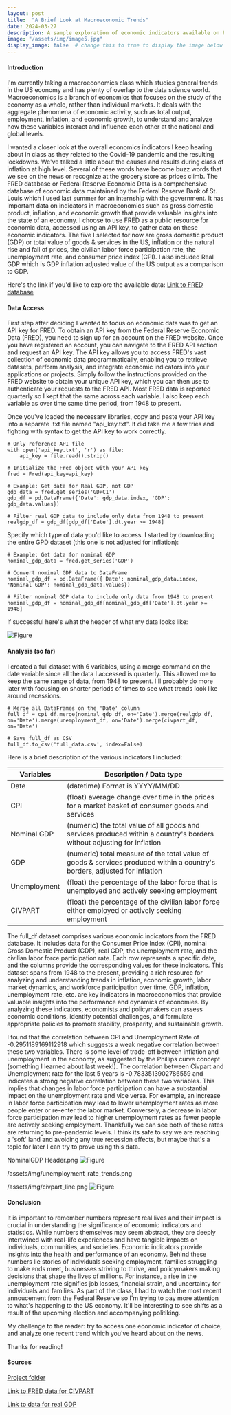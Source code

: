 ```yaml
---
layout: post
title:  "A Brief Look at Macroeconomic Trends"
date: 2024-03-27
description: A sample exploration of economic indicators available on FRED   
image: "/assets/img/image5.jpg"
display_image: false  # change this to true to display the image below the banner 
---
```


#### Introduction
I'm currently taking a macroeconomics class which studies general trends in the US economy and has plenty of overlap to the data science world. Macroeconomics is a branch of economics that focuses on the study of the economy as a whole, rather than individual markets. It deals with the aggregate phenomena of economic activity, such as total output, employment, inflation, and economic growth, to understand and analyze how these variables interact and influence each other at the national and global levels. 

I wanted a closer look at the overall economics indicators I keep hearing about in class as they related to the Covid-19 pandemic and the resulting lockdowns. We've talked a little about the causes and results during class of inflation at high level. Several of these words have become buzz words that we see on the news or recognize at the grocery store as prices climb. The FRED database or Federal Reserve Economic Data is a comprehensive database of economic data maintained by the Federal Reserve Bank of St. Louis which I used last summer for an internship with the government. It has important data on indicators in macroeconomics such as gross domestic product, inflation, and economic growth that provide valuable insights into the state of an economy. I choose to use FRED as a public resource for economic data, accessed using an API key, to gather data on these economic indicators. The five I selected for now are gross domestic product (GDP) or total value of goods & services in the US, inflation or the natural rise and fall of prices, the civilian labor force participation rate, the unemployment rate, and consumer price index (CPI).  I also included Real GDP which is GDP inflation adjusted value of the US output as a comparison to GDP.

Here's the link if you'd like to explore the available data: [Link to FRED database](https://fred.stlouisfed.org)

#### Data Access

First step after deciding I wanted to focus on economic data was to get an API key for FRED. To obtain an API key from the Federal Reserve Economic Data (FRED), you need to sign up for an account on the FRED website. Once you have registered an account, you can navigate to the FRED API section and request an API key. The API key allows you to access FRED's vast collection of economic data programmatically, enabling you to retrieve datasets, perform analysis, and integrate economic indicators into your applications or projects. Simply follow the instructions provided on the FRED website to obtain your unique API key, which you can then use to authenticate your requests to the FRED API. Most FRED data is reported quarterly so I kept that the same across each variable. I also keep each variable as over time same time period, from 1948 to present.

Once you've loaded the necessary libraries, copy and paste your API key into a separate .txt file named "api_key.txt". It did take me a few tries and fighting with syntax to get the API key to work correctly.
```
# Only reference API file
with open('api_key.txt', 'r') as file:
    api_key = file.read().strip()

# Initialize the Fred object with your API key
fred = Fred(api_key=api_key)

# Example: Get data for Real GDP, not GDP
gdp_data = fred.get_series('GDPC1')
gdp_df = pd.DataFrame({'Date': gdp_data.index, 'GDP': gdp_data.values})

# Filter real GDP data to include only data from 1948 to present
realgdp_df = gdp_df[gdp_df['Date'].dt.year >= 1948]
```

Specify which type of data you'd like to access. I started by downloading the entire GPD dataset (this one is not adjusted for inflation):

```
# Example: Get data for nominal GDP
nominal_gdp_data = fred.get_series('GDP')

# Convert nominal GDP data to DataFrame
nominal_gdp_df = pd.DataFrame({'Date': nominal_gdp_data.index, 'Nominal GDP': nominal_gdp_data.values})

# Filter nominal GDP data to include only data from 1948 to present
nominal_gdp_df = nominal_gdp_df[nominal_gdp_df['Date'].dt.year >= 1948]
```
If successful here's what the header of what my data looks like:

![Figure]({{site.url}}/{{site.baseurl}}/assets/img/NominalGDPHeader.png)

#### Analysis (so far)

I created a full dataset with 6 variables, using a merge command on the date variable since all the data I accessed is quarterly. This allowed me to keep the same range of data, from 1948 to present. I'll probably do more later with focusing on shorter periods of times to see what trends look like around recessions.

```
# Merge all DataFrames on the 'Date' column
full_df = cpi_df.merge(nominal_gdp_df, on='Date').merge(realgdp_df, on='Date').merge(unemployment_df, on='Date').merge(civpart_df, on='Date')

# Save full_df as CSV
full_df.to_csv('full_data.csv', index=False)
```

Here is a brief description of the various indicators I included:

| Variables    | Description / Data type                                  |
| ------------ | ---------------------------------------------------------|
| Date         | (datetime) Format is YYYY/MM/DD                          |
| CPI          | (float) average change over time in the prices for a market basket of consumer goods and services |
| Nominal GDP  | (numeric) the total value of all goods and services produced within a country's borders without adjusting for inflation  |
| GDP          | (numeric) total measure of the total value of goods & services produced within a country's borders, adjusted for inflation |
| Unemployment | (float) the percentage of the labor force that is unemployed and actively seeking employment |
| CIVPART      | (float) the percentage of the civilian labor force either employed or actively seeking employment |

The full_df dataset comprises various economic indicators from the FRED database. It includes data for the Consumer Price Index (CPI), nominal Gross Domestic Product (GDP), real GDP, the unemployment rate, and the civilian labor force participation rate. Each row represents a specific date, and the columns provide the corresponding values for these indicators. This dataset spans from 1948 to the present, providing a rich resource for analyzing and understanding trends in inflation, economic growth, labor market dynamics, and workforce participation over time. GDP, inflation, unemployment rate, etc. are key indicators in macroeconomics that provide valuable insights into the performance and dynamics of economies. By analyzing these indicators, economists and policymakers can assess economic conditions, identify potential challenges, and formulate appropriate policies to promote stability, prosperity, and sustainable growth.

I found that the correlation between CPI and Unemployment Rate of -0.2951189169112918 which suggests a weak negative correlation between these two variables. There is some level of trade-off between inflation and unemployment in the economy, as suggested by the Phillips curve concept (something I learned about last week!). The correlation between Civpart and Unemployment rate for the last 5 years is -0.7833513902786559 and indicates a strong negative correlation between these two variables. This  implies that changes in labor force participation can have a substantial impact on the unemployment rate and vice versa. For example, an increase in labor force participation may lead to lower unemployment rates as more people enter or re-enter the labor market. Conversely, a decrease in labor force participation may lead to higher unemployment rates as fewer people are actively seeking employment. Thankfully we can see both of these rates are returning to pre-pandemic levels. I think its safe to say we are reaching a 'soft' land and avoiding any true recession effects, but maybe that's a topic for later I can try to prove using this data.

NominalGDP Header.png
![Figure]({{site.url}}/{{site.baseurl}}/assets/img/unemployment_rate_trends.png)

/assets/img/unemployment_rate_trends.png

/assets/img/civpart_line.png
![Figure]({{site.url}}/{{site.baseurl}}/assets/img/civpart_line.png)


#### Conclusion
It is important to remember numbers represent real lives and their impact is crucial in understanding the significance of economic indicators and statistics. While numbers themselves may seem abstract, they are deeply intertwined with real-life experiences and have tangible impacts on individuals, communities, and societies. Economic indicators provide insights into the health and performance of an economy. Behind these numbers lie stories of individuals seeking employment, families struggling to make ends meet, businesses striving to thrive, and policymakers making decisions that shape the lives of millions. For instance, a rise in the unemployment rate signifies job losses, financial strain, and uncertainty for individuals and families. As part of the class, I had to watch the most recent annoucement from the Federal Reserve so I'm trying to pay more attention to what's happening to the US economy. It'll be interesting to see shifts as a result of the upcoming election and accompanying politiking.

My challenge to the reader: try to access one economic indicator of choice, and analyze one recent trend which you've heard about on the news.

Thanks for reading!

#### Sources
[Project folder](https://github.com/t-anderson21/blog-project/tree/main)

[Link to FRED data for CIVPART](https://fred.stlouisfed.org/series/CIVPART)

[Link to data for real GDP](https://fred.stlouisfed.org/series/GDPC1)
